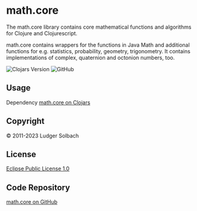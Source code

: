 math.core
=========
The math.core library contains core mathematical functions and algorithms for Clojure and Clojurescript.

math.core contains wrappers for the functions in Java Math and additional
functions for e.g. statistics, probability, geometry, trigonometry.
It contains implementations of complex, quaternion and octonion numbers, too.

![Clojars Version](https://img.shields.io/clojars/v/org.soulspace.clj/math.core)
![GitHub](https://img.shields.io/github/license/soulspace-org/math.core)

Usage
-----
Dependency
[math.core on Clojars](https://clojars.org/org.soulspace.clj/math.core)

Copyright
---------
© 2011-2023 Ludger Solbach

License
-------
[Eclipse Public License 1.0](http://www.eclipse.org/legal/epl-v10.html)


Code Repository
---------------
[math.core on GitHub](https://github.com/soulspace-org/math.core)

